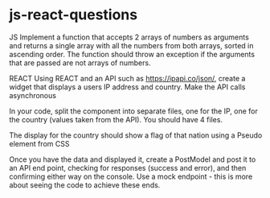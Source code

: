 # js-react-questions

JS
Implement a function that accepts 2 arrays of numbers as arguments and returns a single array with all the numbers from both arrays, sorted in ascending order. The function should throw an exception if the arguments that are passed are not arrays of numbers.

REACT
Using REACT and an API such as https://ipapi.co/json/, create a widget that displays a users IP address and country. Make the API calls asynchronous 

In your code, split the component into separate files, one for the IP, one for the country (values taken from the API). You should have 4 files.

The display for the country should show a flag of that nation using a Pseudo element from CSS

Once you have the data and displayed it, create a PostModel and post it to an API end point, checking for responses (success and error), and then confirming either way on the console. Use a mock endpoint - this is more about seeing the code to achieve these ends.
